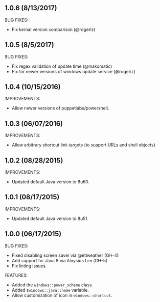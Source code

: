 ## 1.0.6 (8/13/2017)

BUG FIXES:
 * Fix kernal version comparison (@rogerlz)

## 1.0.5 (8/5/2017)

BUG FIXES:
 * Fix regex validation of update time (@makomatic)
 * Fix for newer versions of windows update service (@rogerlz)

## 1.0.4 (10/15/2016)

IMPROVEMENTS:
* Allow newer versions of puppetlabs/powershell.

## 1.0.3 (06/07/2016)

IMPROVEMENTS:
* Allow arbitrary shortcut link targets (to support URLs and shell objects)

## 1.0.2 (08/28/2015)

IMPROVEMENTS:
* Updated default Java version to 8u60.

## 1.0.1 (08/17/2015)

IMPROVEMENTS:
* Updated default Java version to 8u51.

## 1.0.0 (06/17/2015)

BUG FIXES:
* Fixed disabling screen saver via @etlweather (GH-4)
* Add support for Java 8 via Aloysius Lim (GH-5)
* Fix linting issues.

FEATURES:
* Added the `windows::power_scheme` class.
* Added `$windows::java::home` variable.
* Allow customization of icon in `windows::shortcut`.
